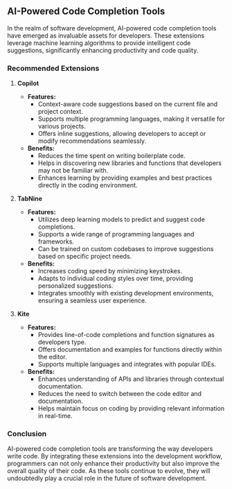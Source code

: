 ## AI-Powered Code Completion Tools

In the realm of software development, AI-powered code completion tools have emerged as invaluable assets for developers. These extensions leverage machine learning algorithms to provide intelligent code suggestions, significantly enhancing productivity and code quality.

### Recommended Extensions

1. **Copilot**
   - **Features:**
     - Context-aware code suggestions based on the current file and project context.
     - Supports multiple programming languages, making it versatile for various projects.
     - Offers inline suggestions, allowing developers to accept or modify recommendations seamlessly.
   - **Benefits:**
     - Reduces the time spent on writing boilerplate code.
     - Helps in discovering new libraries and functions that developers may not be familiar with.
     - Enhances learning by providing examples and best practices directly in the coding environment.

2. **TabNine**
   - **Features:**
     - Utilizes deep learning models to predict and suggest code completions.
     - Supports a wide range of programming languages and frameworks.
     - Can be trained on custom codebases to improve suggestions based on specific project needs.
   - **Benefits:**
     - Increases coding speed by minimizing keystrokes.
     - Adapts to individual coding styles over time, providing personalized suggestions.
     - Integrates smoothly with existing development environments, ensuring a seamless user experience.

3. **Kite**
   - **Features:**
     - Provides line-of-code completions and function signatures as developers type.
     - Offers documentation and examples for functions directly within the editor.
     - Supports multiple languages and integrates with popular IDEs.
   - **Benefits:**
     - Enhances understanding of APIs and libraries through contextual documentation.
     - Reduces the need to switch between the code editor and documentation.
     - Helps maintain focus on coding by providing relevant information in real-time.

### Conclusion

AI-powered code completion tools are transforming the way developers write code. By integrating these extensions into the development workflow, programmers can not only enhance their productivity but also improve the overall quality of their code. As these tools continue to evolve, they will undoubtedly play a crucial role in the future of software development.